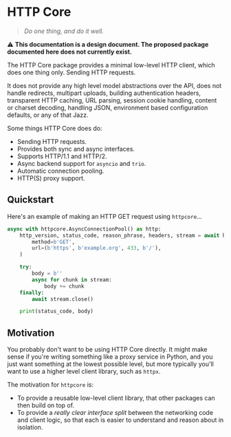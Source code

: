# HTTP Core

> *Do one thing, and do it well.*

⚠️ **This documentation is a design document. The proposed package documented
here does not currently exist.**


The HTTP Core package provides a minimal low-level HTTP client, which does
one thing only. Sending HTTP requests.

It does not provide any high level model abstractions over the API,
does not handle redirects, multipart uploads, building authentication headers,
transparent HTTP caching, URL parsing, session cookie handling,
content or charset decoding, handling JSON, environment based configuration
defaults, or any of that Jazz.

Some things HTTP Core does do:

* Sending HTTP requests.
* Provides both sync and async interfaces.
* Supports HTTP/1.1 and HTTP/2.
* Async backend support for `asyncio` and `trio`.
* Automatic connection pooling.
* HTTP(S) proxy support.

## Quickstart

Here's an example of making an HTTP GET request using `httpcore`...

```python
async with httpcore.AsyncConnectionPool() as http:
    http_version, status_code, reason_phrase, headers, stream = await http.request(
        method=b'GET',
        url=(b'https', b'example.org', 433, b'/'),
    )

    try:
        body = b''
        async for chunk in stream:
            body += chunk
    finally:
        await stream.close()

    print(status_code, body)
```

## Motivation

You probably don't want to be using HTTP Core directly. It might make sense if
you're writing something like a proxy service in Python, and you just want
something at the lowest possible level, but more typically you'll want to use
a higher level client library, such as `httpx`.

The motivation for `httpcore` is:

* To provide a reusable low-level client library, that other packages can then build on top of.
* To provide a *really clear interface split* between the networking code and client logic,
  so that each is easier to understand and reason about in isolation.
